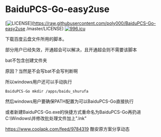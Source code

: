 # BaiduPCS-Go-easy2use

[![LICENSE](https://img.shields.io/badge/license-Anti%20996-blue.svg)](https://raw.githubusercontent.com/poly000/BaiduPCS-Go-easy2use
/master/LICENSE) [![996.icu](https://img.shields.io/badge/link-996.icu-red.svg)](https://996.icu)

下载百度云盘文件所用的脚本。

部分用户已经失效，开通超会可以解决，且开通超会则不需要该脚本

bat不包含创建文件夹

原因？当然是不会写bat不会写判断啊

所以windows用户还可以手动执行

```
BaiduPCS-Go mkdir /apps/baidu_shurufa
```

然后windows用户要确保PATH配置为可以BaiduPCS-Go直接执行

或者新建BaiduPCS-Go.exe的快捷方式重命名为BaiduPCS-Go再扔进C:\Windows\并修改批处理文件加上".lnk"

https://www.coolapk.com/feed/9784319 酷安原方案分享动态


